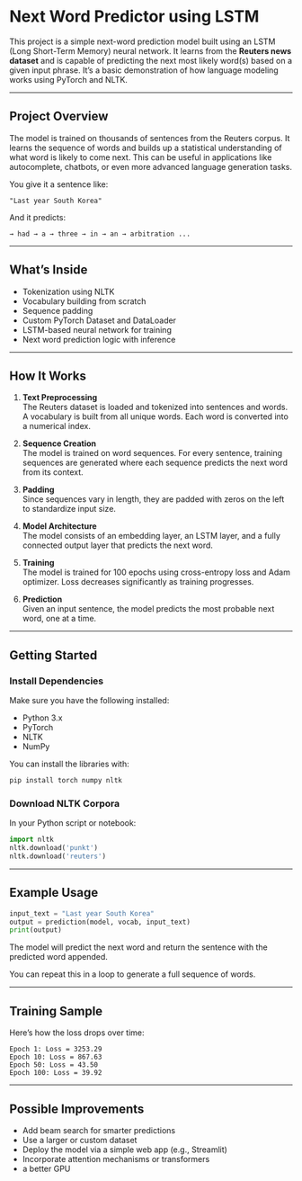 

# Next Word Predictor using LSTM

This project is a simple next-word prediction model built using an LSTM (Long Short-Term Memory) neural network. It learns from the **Reuters news dataset** and is capable of predicting the next most likely word(s) based on a given input phrase. It’s a basic demonstration of how language modeling works using PyTorch and NLTK.

---

## Project Overview

The model is trained on thousands of sentences from the Reuters corpus. It learns the sequence of words and builds up a statistical understanding of what word is likely to come next. This can be useful in applications like autocomplete, chatbots, or even more advanced language generation tasks.

You give it a sentence like:
```
"Last year South Korea"
```

And it predicts:
```
→ had → a → three → in → an → arbitration ...
```

---

## What’s Inside

- Tokenization using NLTK
- Vocabulary building from scratch
- Sequence padding
- Custom PyTorch Dataset and DataLoader
- LSTM-based neural network for training
- Next word prediction logic with inference

---

## How It Works

1. **Text Preprocessing**  
   The Reuters dataset is loaded and tokenized into sentences and words. A vocabulary is built from all unique words. Each word is converted into a numerical index.

2. **Sequence Creation**  
   The model is trained on word sequences. For every sentence, training sequences are generated where each sequence predicts the next word from its context.

3. **Padding**  
   Since sequences vary in length, they are padded with zeros on the left to standardize input size.

4. **Model Architecture**  
   The model consists of an embedding layer, an LSTM layer, and a fully connected output layer that predicts the next word.

5. **Training**  
   The model is trained for 100 epochs using cross-entropy loss and Adam optimizer. Loss decreases significantly as training progresses.

6. **Prediction**  
   Given an input sentence, the model predicts the most probable next word, one at a time.

---

## Getting Started

### Install Dependencies

Make sure you have the following installed:
- Python 3.x
- PyTorch
- NLTK
- NumPy

You can install the libraries with:
```bash
pip install torch numpy nltk
```

### Download NLTK Corpora

In your Python script or notebook:
```python
import nltk
nltk.download('punkt')
nltk.download('reuters')
```

---

## Example Usage

```python
input_text = "Last year South Korea"
output = prediction(model, vocab, input_text)
print(output)
```

The model will predict the next word and return the sentence with the predicted word appended.

You can repeat this in a loop to generate a full sequence of words.

---

## Training Sample

Here’s how the loss drops over time:

```
Epoch 1: Loss = 3253.29
Epoch 10: Loss = 867.63
Epoch 50: Loss = 43.50
Epoch 100: Loss = 39.92
```

---

## Possible Improvements

- Add beam search for smarter predictions
- Use a larger or custom dataset
- Deploy the model via a simple web app (e.g., Streamlit)
- Incorporate attention mechanisms or transformers
- a better GPU
